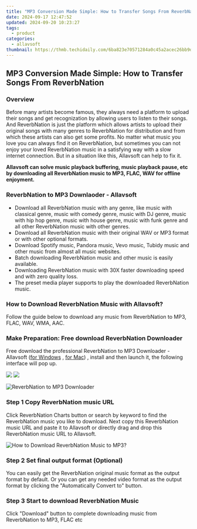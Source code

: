 ```yaml
---
title: "MP3 Conversion Made Simple: How to Transfer Songs From ReverbNation"
date: 2024-09-17 12:47:52
updated: 2024-09-20 10:23:27
tags:
  - product
categories:
  - allavsoft
thumbnail: https://thmb.techidaily.com/6ba823e70571284a0c45a2acec26bb9d28a4fab8bdde6a1d84cbac37f185e31d.jpg
---
```


## MP3 Conversion Made Simple: How to Transfer Songs From ReverbNation

### Overview

Before many artists become famous, they always need a platform to upload their songs and get recognization by allowing users to listen to their songs. And ReverbNation is just the platform which allows artists to upload their original songs with many genres to ReverbNation for distribution and from which these artists can also get some profits. No matter what music you love you can always find it on ReverbNation, but sometimes you can not enjoy your loved ReverbNation music in a satisfying way with a slow internet connection. But in a situation like this, Allavsoft can help to fix it.

**Allavsoft can solve music playback buffering, music playback pause, etc by downloading all ReverbNation music to MP3, FLAC, WAV for offline enjoyment.**

### ReverbNation to MP3 Downlaoder - Allavsoft

* Download all ReverbNation music with any genre, like music with classical genre, music with comedy genre, music with DJ genre, music with hip hop genre, music with house genre, music with funk genre and all other ReverbNation music with other genres.
* Download all ReverbNation music with their original WAV or MP3 format or with other optional formats.
* Download Spotify music, Pandora music, Vevo music, Tubidy music and other music from almost all music websites.
* Batch downloading ReverbNation music and other music is easily available.
* Downloading ReverbNation music with 30X faster downloading speed and with zero quality loss.
* The preset media player supports to play the downloaded ReverbNation music.

### How to Download ReverbNation Music with Allavsoft?

Follow the guide below to download any music from ReverbNation to MP3, FLAC, WAV, WMA, AAC.

### Make Preparation: Free download ReverbNation Downloader

Free download the professional ReverbNation to MP3 Downloader - Allavsoft ([for Windows](https://tools.techidaily.com/allavsoft/products/) , [for Mac](https://tools.techidaily.com/allavsoft/products/)) , install and then launch it, the following interface will pop up.

[![](https://www.allavsoft.com/how-to/../images/how-to/free-download-win.jpg)](https://tools.techidaily.com/allavsoft/products/) [![](https://www.allavsoft.com/how-to/../images/how-to/free-download-mac.jpg)](https://tools.techidaily.com/allavsoft/products/)

![ReverbNation to MP3 Downloader](https://www.allavsoft.com/how-to/../images/allavsoft/screen-shot-600.jpg)

### Step 1 Copy ReverbNation music URL

Click ReverbNation Charts button or search by keyword to find the ReverbNation music you like to download. Next copy this ReverbNation music URL and paste it to Allavsoft or directly drag and drop this ReverbNation music URL to Allavsoft.

![How to Download ReverbNation Music to MP3?](https://www.allavsoft.com/how-to/../images/how-to/download-rtmp-video/download-rtmp-video.jpg)

### Step 2 Set final output format (Optional)

You can easily get the ReverbNation original music format as the output format by default. Or you can get any needed video format as the output format by clicking the "Automatically Convert to" button.

### Step 3 Start to download ReverbNation Music

Click "Download" button to complete downloading music from ReverbNation to MP3, FLAC etc

<ins class="adsbygoogle"
     style="display:block"
     data-ad-format="autorelaxed"
     data-ad-client="ca-pub-7571918770474297"
     data-ad-slot="1223367746"></ins>



<ins class="adsbygoogle"
     style="display:block"
     data-ad-client="ca-pub-7571918770474297"
     data-ad-slot="8358498916"
     data-ad-format="auto"
     data-full-width-responsive="true"></ins>
